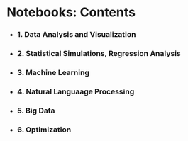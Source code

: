 # Notebooks: Contents

- ### 1. Data Analysis and Visualization

- ### 2. Statistical Simulations, Regression Analysis

- ### 3. Machine Learning

- ### 4. Natural Languaage Processing

- ### 5. Big Data

- ### 6. Optimization 


